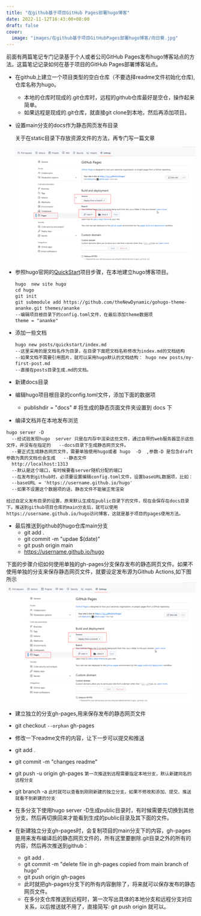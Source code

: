 ```yaml
---
title: "在github基于项目GitHub Pages部署hugo博客"
date: 2022-11-12T16:43:00+08:00
draft: false
cover:
  image: "images/在github基于项目GitHubPages部署hugo博客/向日葵.jpg"
---
```

前面有两篇笔记专门记录基于个人或者公司GitHub Pages发布hugo博客站点的方法。这篇笔记记录如何在基于项目的GitHub Pages部署博客站点。
* 在github上建立一个项目类型的空白仓库（不要选择readme文件初始化仓库),仓库名称为hugo。

  * 本地的仓库时现成的.git仓库时，远程的github仓库最好是空仓，操作起来简单。
  * 如果远程是现成的.git仓库，就直接git clone到本地，然后再添加项目。
  
* 设置main分支的docs作为静态网页发布目录

  关于在static目录下存放资源文件的方法，再专门写一篇文章

  ![](images/github-pages-docs.png)

* 参照hugo官网的[QuickStart](https://gohugo.io/getting-started/quick-start/)项目步骤，在本地建立hugo博客项目。

  <!--more-->

  ~~~
  hugo  new site hugo
  cd hugo
  git init 
  git submodule add https://github.com/theNewDynamic/gohugo-theme-ananke.git themes/ananke
  --编辑项目根目录下的config.toml文件，在最后添加theme数据项
  theme = "ananke"
  ~~~

* 添加一些文档

  ~~~
  hugo new posts/quickstart/index.md 
  --这里采用的是文档名作为目录，在目录下面把文档名称修改为index.md的文档结构
  --如果文档不需要引用图片，就可以采用hugo默认的文档结构： hugo new posts/my-first-post.md
  --直接在posts目录生成.md的文档。
  ~~~
  
* 新建docs目录  

* 编辑hugo项目根目录的config.toml文件，添加下面的数据项

  * publishdir = "docs"  # 将生成的静态页面文件夹设置到 docs 下

*  编译文档并在本地发布浏览
  ~~~
  hugo server -D  
    --经试验发现hugo  server 只是在内存中渲染这些文件，通过自带的web服务器显示这些文件，并没有在指定的   --docs目录下生成静态网页文件。
    --要正式生成静态网页文件，需要单独使用hugo或者 hugo  -D  ,参数-D 是包含draft参数为真的文档也会生成   --静态文件
    http://localhost:1313 
    --默认是这个端口，有时候要看server随机分配的端口
    --在发布到github时，必须要设置编辑config.toml文件，设置baseURL数据项，比如：
    --baseURL = 'https://username.github.io/hugo'  
    --如果不设置这个数据项的话，静态文件不能被正常渲染
  ~~~
~~~
经过自定义发布目录的设置，原来默认生成在public目录下的文件，现在会保存在docs目录下。推送到github项目仓库的main分支后，就可以使用https://username.github.io/hugo访问博客，这就是基于项目的pages使用方法。
~~~
* 最后推送到github的hugo仓库main分支
  * git  add .
  * git commit -m "updae $(date)"
  * git push origin main 
  * https://username.github.io/hugo

下面的步骤介绍如何使用单独的gh-pages分支保存发布的静态网页文件。如果不使用单独的分支来保存静态网页文件，就要设定发布源为Github Actions,如下图所示
![](images/github-pages-docs.png)

*    建立独立的分支gh-pages,用来保存发布的静态网页文件

  * git checkout  `--orphan` gh-pages

  * 修改一下readme文件的内容，让下一步可以提交和推送

  * git add .

  * git commit -m "changes readme"

  * git push -u origin gh-pages   `第一次推送到远程需要指定本地分支，默认新建同名的远程分支`

  * git branch -a      `此时就可以查看到刚刚新建的独立分支，如果不修改和添加、提交、推送就看不到新建的分支`

* 在多分支下使用hugo server -D生成public目录时，有时候需要先切换到其他分支，然后再切换回来才能看到生成的public目录及其下面的文件。

* 在新建独立分支gh-pages时，会复制项目的main分支下的内容，gh-pages是用来发布编译后的静态网页文件的，所有这里要删除.git目录之外的所有的内容，然后再次推送到github：
  * git add .
  * git commit -m "delete file in gh-pages copied from main branch of hugo"
  * git push origin gh-pages
  * 此时就把gh-pages分支下的所有内容删除了，将来就可以保存发布的静态网页文件。
  * 在多分支仓库推送到远程时，第一次写出具体的本地分支和远程分支对应关系，以后推送就不用了，直接简写: git push origin 就可以。
